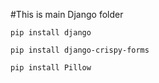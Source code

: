 #This is main Django folder
```
pip install django
```

```
pip install django-crispy-forms
```

```
pip install Pillow
```